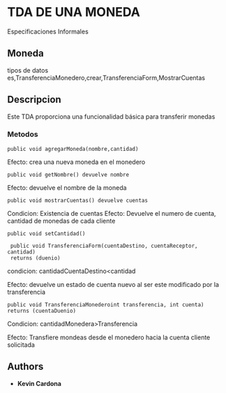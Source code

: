 # TDA DE UNA MONEDA

Especificaciones Informales

## Moneda
tipos de datos es,TransferenciaMonedero,crear,TransferenciaForm,MostrarCuentas

## Descripcion
Este TDA proporciona una funcionalidad básica para transferir monedas


### Metodos
 ```
 public void agregarMoneda(nombre,cantidad)
```

Efecto: crea una nueva moneda en el monedero

 ```
 public void getNombre() devuelve nombre
```
Efecto: devuelve el nombre de la moneda 

 ```
 public void mostrarCuentas() devuelve cuentas
```
Condicion: Existencia de cuentas 
Efecto: Devuelve el numero de cuenta, cantidad de monedas de cada cliente

 ```
 public void setCantidad() 
```

```
 public void TransferenciaForm(cuentaDestino, cuentaReceptor, cantidad) 
 returns (duenio)
```
 condicion: cantidadCuentaDestino<cantidad
 
 Efecto: devuelve un estado de cuenta nuevo al ser este modificado por la transferencia
 
 ```
 public void TransferenciaMonederoint transferencia, int cuenta) 
 returns (cuentaDuenio)
```
 Condicion: cantidadMonedera>Transferencia
 
 Efecto: Transfiere mondeas desde el monedero hacia la cuenta cliente solicitada
 
 



## Authors

* **Kevin Cardona** 
